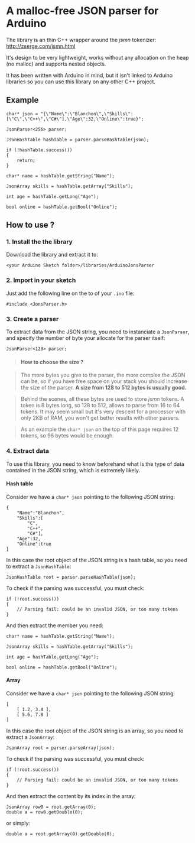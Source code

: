 # A malloc-free JSON parser for Arduino

The library is an thin C++ wrapper around the *jsmn* tokenizer: http://zserge.com/jsmn.html

It's design to be very lightweight, works without any allocation on the heap (no malloc) and supports nested objects.

It has been written with Arduino in mind, but it isn't linked to Arduino libraries so you can use this library on any other C++ project.

## Example

    char* json = "{\"Name\":\"Blanchon\",\"Skills\":[\"C\",\"C++\",\"C#\"],\"Age\":32,\"Online\":true}";

    JsonParser<256> parser;

    JsonHashTable hashTable = parser.parseHashTable(json);

    if (!hashTable.success())
    {
        return;
    }

    char* name = hashTable.getString("Name");

    JsonArray skills = hashTable.getArray("Skills");

    int age = hashTable.getLong("Age");

    bool online = hashTable.getBool("Online");

## How to  use ?

### 1. Install the the library

Download the library and extract it to:

    <your Arduino Sketch folder>/libraries/ArduinoJonsParser

### 2. Import in your sketch

Just add the following line on the to of your `.ino` file:

    #include <JonsParser.h>
    
### 3. Create a parser

To extract data from the JSON string, you need to instanciate a `JsonParser`, and specify the number of byte your allocate for the parser itself:

    JsonParser<128> parser;
    
> #### How to choose the size ?

> The more bytes you give to the parser, the more complex the JSON can be, so if you have free space on your stack you should increase the size of the parser.
> **A size from 128 to 512 bytes is usually good.**

> Behind the scenes, all these bytes are used to store *jsmn* tokens.
> A token is 8 bytes long, so 128 to 512, allows to parse from 16 to 64 tokens.
> It may seem small but it's very descent for a processor with only 2KB of RAM, you won't get better results with other parsers.

> As an example the `char* json` on the top of this page requires 12 tokens, so 96 bytes would be enough.

### 4. Extract data

To use this library, you need to know beforehand what is the type of data contained in the JSON string, which is extremely likely.

#### Hash table

Consider we have a `char* json` pointing to the following JSON string:

    {
        "Name":"Blanchon",
        "Skills":[
            "C",
            "C++",
            "C#"],
        "Age":32,
        "Online":true
    }

In this case the root object of the JSON string is a hash table, so you need to extract a `JsonHashTable`:
   
    JsonHashTable root = parser.parseHashTable(json);
    
To check if the parsing was successful, you must check:

    if (!root.success())
    {
        // Parsing fail: could be an invalid JSON, or too many tokens
    }
    
And then extract the member you need:
    
    char* name = hashTable.getString("Name");

    JsonArray skills = hashTable.getArray("Skills");

    int age = hashTable.getLong("Age");

    bool online = hashTable.getBool("Online");
    
#### Array

Consider we have a `char* json` pointing to the following JSON string:

    [
        [ 1.2, 3.4 ],
        [ 5.6, 7.8 ]               
    ]

In this case the root object of the JSON string is an array, so you need to extract a `JsonArray`:
   
    JsonArray root = parser.parseArray(json);
    
To check if the parsing was successful, you must check:

    if (!root.success())
    {
        // Parsing fail: could be an invalid JSON, or too many tokens
    }
    
And then extract the content by its index in the array:
    
    JsonArray row0 = root.getArray(0);
    double a = row0.getDouble(0);
    
or simply:

    double a = root.getArray(0).getDouble(0);
    